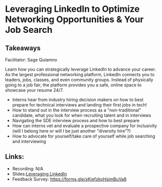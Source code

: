 # Leveraging LinkedIn to Optimize Networking Opportunities & Your Job Search

## Takeaways
Facilitator: Sage Quiamno

Learn how you can strategically leverage LinkedIn to advance your career. As the largest professional networking platform, LinkedIn connects you to leaders, jobs, classes, and even community groups. Instead of physically going to a job fair, the platform provides you a safe, online space to showcase your resume 24/7. 

- Interns hear from industry hiring decision makers on how to best prepare for technical interviews and landing their first jobs in tech!
- How to stand out in the interview process as a "non-traditional" candidate, what you look for when recruiting talent and in interviews
- Navigating the SDE interview process and how to best prepare
- How can interns vet and evaluate a prospective company for inclusivity (will I belong here or will I be just another "diversity hire"?)
- How to advocate for yourself/take care of yourself while job searching and interviewing

## Links:
- Recording: N/A
- Slides:[Leveraging LinkedIn](https://github.com/Ada-Developers-Academy/career-development/raw/master/Leveraging%20LinkedIn/LinkedIn%20Presentation%20-%20Sage%20Quiamno%20(1).pdf)
- Feedback Survey: https://forms.gle/xKjefzkoHsjmBuVa8
